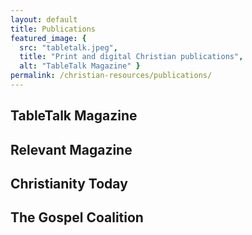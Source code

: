 ```yaml
---
layout: default
title: Publications
featured_image: {
  src: "tabletalk.jpeg",
  title: "Print and digital Christian publications",
  alt: "TableTalk Magazine" }
permalink: /christian-resources/publications/
---
```


## TableTalk Magazine

## Relevant Magazine

## Christianity Today

## The Gospel Coalition